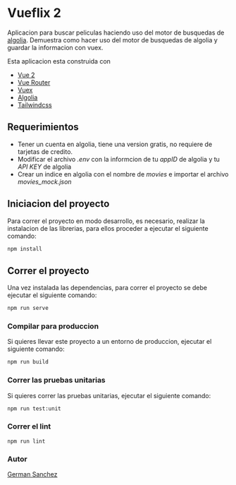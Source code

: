 # Vueflix 2

Aplicacion para buscar peliculas haciendo uso del motor de busquedas de [algolia](https://www.algolia.com/). Demuestra como hacer uso del motor de busquedas de algolia y guardar la informacion con vuex.

Esta aplicacion esta construida con
* [Vue 2](https://vuejs.org/)
* [Vue Router](https://router.vuejs.org/) 
* [Vuex](https://vuex.vuejs.org/)
* [Algolia](https://www.algolia.com/)
* [Tailwindcss](https://tailwindcss.com/) 

## Requerimientos

* Tener un cuenta en algolia, tiene una version gratis, no requiere de tarjetas de credito.
* Modificar el archivo *.env* con la informcion de tu *appID* de algolia y tu *API KEY* de algolia
* Crear un indice en algolia con el nombre de *movies* e importar el archivo *movies_mock.json*

## Iniciacion del proyecto

Para correr el proyecto en modo desarrollo, es necesario, realizar la instalacion de las librerias, para ellos proceder a ejecutar el siguiente comando:

```sh
npm install
```

## Correr el proyecto

Una vez instalada las dependencias, para correr el proyecto se debe ejecutar el siguiente comando:

```sh
npm run serve
```

### Compilar para produccion

Si quieres llevar este proyecto a un entorno de produccion, ejecutar el siguiente comando:

```sh
npm run build
```


### Correr las pruebas unitarias

Si quieres correr las pruebas unitarias, ejecutar el siguiente comando:

```sh
npm run test:unit
```

### Correr el lint
```
npm run lint
```

### Autor

[German Sanchez](https://github.com/gesanchez)
